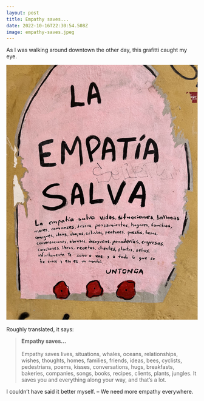 ```yaml
---
layout: post
title: Empathy saves...
date: 2022-10-16T22:30:54.508Z
image: empathy-saves.jpeg
---
```

As I was walking around downtown the other day, this grafitti caught my eye.<!--more-->

![La empatia salva](/assets/empathy-saves.jpeg)

Roughly translated, it says:

>**Empathy saves…**<br><br>
Empathy saves lives, situations, whales, oceans, relationships, wishes, thoughts, homes, families, friends, ideas, bees, cyclists, pedestrians, poems, kisses, conversations, hugs, breakfasts, bakeries, companies, songs, books, recipes, clients, plants, jungles. It saves you and everything along your way, and that’s a lot. 

I couldn’t have said it better myself. – We need more empathy everywhere.